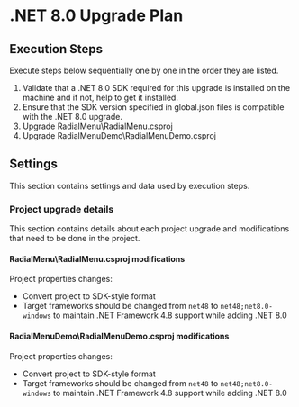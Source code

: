 # .NET 8.0 Upgrade Plan

## Execution Steps

Execute steps below sequentially one by one in the order they are listed.

1. Validate that a .NET 8.0 SDK required for this upgrade is installed on the machine and if not, help to get it installed.
2. Ensure that the SDK version specified in global.json files is compatible with the .NET 8.0 upgrade.
3. Upgrade RadialMenu\RadialMenu.csproj
4. Upgrade RadialMenuDemo\RadialMenuDemo.csproj

## Settings

This section contains settings and data used by execution steps.

### Project upgrade details

This section contains details about each project upgrade and modifications that need to be done in the project.

#### RadialMenu\RadialMenu.csproj modifications

Project properties changes:
- Convert project to SDK-style format
- Target frameworks should be changed from `net48` to `net48;net8.0-windows` to maintain .NET Framework 4.8 support while adding .NET 8.0

#### RadialMenuDemo\RadialMenuDemo.csproj modifications

Project properties changes:
- Convert project to SDK-style format  
- Target frameworks should be changed from `net48` to `net48;net8.0-windows` to maintain .NET Framework 4.8 support while adding .NET 8.0